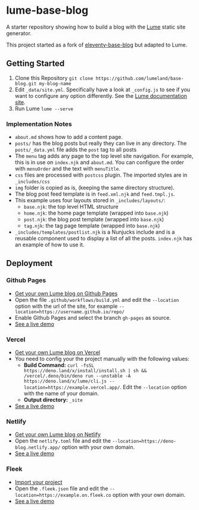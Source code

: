 # lume-base-blog

A starter repository showing how to build a blog with the [Lume](https://github.com/lumeland/lume) static site generator.

This project started as a fork of [eleventy-base-blog](https://github.com/11ty/eleventy-base-blog) but adapted to Lume.


## Getting Started

1. Clone this Repository `git clone https://github.com/lumeland/base-blog.git my-blog-name`
2. Edit `_data/site.yml`. Specifically have a look at `_config.js` to see if you want to configure any option differently. See the [Lume documentation site](https://lumeland.github.io/).
3. Run Lume `lume --serve`

### Implementation Notes

* `about.md` shows how to add a content page.
* `posts/` has the blog posts but really they can live in any directory. The `posts/_data.yml` file adds the `post` tag to all posts
* The `menu` tag adds any page to the top level site navigation. For example, this is in use on `index.njk` and `about.md`. You can configure the order with `menuOrder` and the text with `menuTitle`.
* `css` files are processed with `postcss` plugin. The imported styles are in `_includes/css`
* `img` folder is copied as is, (keeping the same directory structure).
* The blog post feed template is in `feed.xml.njk` and `feed.tmpl.js`.
* This example uses four layouts stored in `_includes/layouts/`:
  * `base.njk`: the top level HTML structure
  * `home.njk`: the home page template (wrapped into `base.njk`)
  * `post.njk`: the blog post template (wrapped into `base.njk`)
  * `tag.njk`: the tag page template (wrapped into `base.njk`)
* `_includes/templates/postlist.njk` is a Nunjucks include and is a reusable component used to display a list of all the posts. `index.njk` has an example of how to use it.

## Deployment

### Github Pages

- [Get your own Lume blog on Github Pages](https://github.com/lumeland/base-blog/generate)
- Open the file `.github/workflows/build.yml` and edit the `--location` option with the url of the site, for example `--location=https://username.github.io/repo/`
- Enable Github Pages and select the branch `gh-pages` as source.
- [See a live demo](https://lumeland.github.io/base-blog/)

### Vercel

- [Get your own Lume blog on Vercel](https://vercel.com/new/git/external?repository-url=https://github.com/lumeland/base-blog)
- You need to config your the project manually with the following values:
  - **Build Command:** `curl -fsSL https://deno.land/x/install/install.sh | sh && /vercel/.deno/bin/deno run --unstable -A https://deno.land/x/lume/cli.js --location=https://example.vercel.app/`. Edit the `--location` option with the name of your domain.
  - **Output directory:** `_site`
- [See a live demo](https://lume-blog.vercel.app/)

### Netlify

- [Get your own Lume blog on Netlify](https://app.netlify.com/start/deploy?repository=https://github.com/lumeland/base-blog)
- Open the `netlify.toml` file and edit the `--location=https://deno-blog.netlify.app/` option with your own domain.
- [See a live demo](https://lume-blog.netlify.app/)

### Fleek

- [Import your project](https://app.fleek.co/#/start/connect-repository)
- Open the `.fleek.json` file and edit the `--location=https://example.on.fleek.co` option with your own domain.
- [See a live demo](https://lume-blog.on.fleek.co/)
